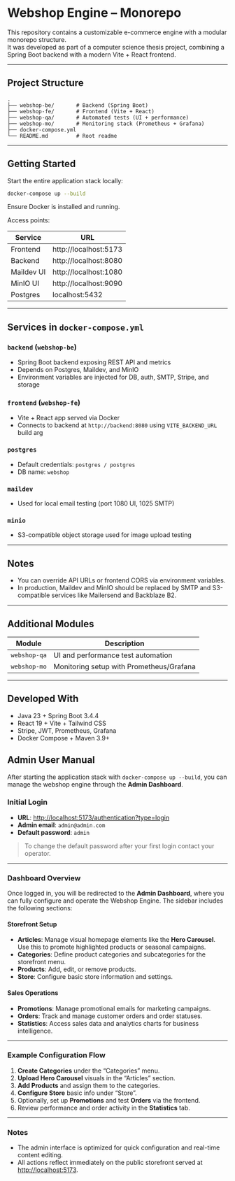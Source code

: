 # Webshop Engine – Monorepo

This repository contains a customizable e-commerce engine with a modular monorepo structure.  
It was developed as part of a computer science thesis project, combining a Spring Boot backend with a modern Vite + React frontend.

---

## Project Structure

```
.
├── webshop-be/       # Backend (Spring Boot)
├── webshop-fe/       # Frontend (Vite + React)
├── webshop-qa/       # Automated tests (UI + performance)
├── webshop-mo/       # Monitoring stack (Prometheus + Grafana)
├── docker-compose.yml
└── README.md         # Root readme
```

---

## Getting Started

Start the entire application stack locally:

```bash
docker-compose up --build
```

Ensure Docker is installed and running.

Access points:

| Service    | URL                      |
|------------|--------------------------|
| Frontend   | http://localhost:5173    |
| Backend    | http://localhost:8080    |
| Maildev UI | http://localhost:1080    |
| MinIO UI   | http://localhost:9090    |
| Postgres   | localhost:5432           |

---

## Services in `docker-compose.yml`

### `backend` (`webshop-be`)
- Spring Boot backend exposing REST API and metrics
- Depends on Postgres, Maildev, and MinIO
- Environment variables are injected for DB, auth, SMTP, Stripe, and storage

### `frontend` (`webshop-fe`)
- Vite + React app served via Docker
- Connects to backend at `http://backend:8080` using `VITE_BACKEND_URL` build arg

### `postgres`
- Default credentials: `postgres / postgres`
- DB name: `webshop`

### `maildev`
- Used for local email testing (port 1080 UI, 1025 SMTP)

### `minio`
- S3-compatible object storage used for image upload testing

---

## Notes

- You can override API URLs or frontend CORS via environment variables.
- In production, Maildev and MinIO should be replaced by SMTP and S3-compatible services like Mailersend and Backblaze B2.

---

## Additional Modules

| Module        | Description                            |
|---------------|----------------------------------------|
| `webshop-qa`  | UI and performance test automation     |
| `webshop-mo`  | Monitoring setup with Prometheus/Grafana |

---

## Developed With

- Java 23 + Spring Boot 3.4.4
- React 19 + Vite + Tailwind CSS
- Stripe, JWT, Prometheus, Grafana
- Docker Compose + Maven 3.9+

## Admin User Manual

After starting the application stack with `docker-compose up --build`, you can manage the webshop engine through the **Admin Dashboard**.

### Initial Login

- **URL**: [http://localhost:5173/authentication?type=login](http://localhost:5173/authentication?type=login)
- **Admin email**: `admin@admin.com`
- **Default password**: `admin`

> To change the default password after your first login contact your operator.

---

### Dashboard Overview

Once logged in, you will be redirected to the **Admin Dashboard**, where you can fully configure and operate the Webshop Engine. The sidebar includes the following sections:

#### Storefront Setup

- **Articles**: Manage visual homepage elements like the **Hero Carousel**. Use this to promote highlighted products or seasonal campaigns.
- **Categories**: Define product categories and subcategories for the storefront menu.
- **Products**: Add, edit, or remove products.
- **Store**: Configure basic store information and settings.

#### Sales Operations

- **Promotions**: Manage promotional emails for marketing campaigns.
- **Orders**: Track and manage customer orders and order statuses.
- **Statistics**: Access sales data and analytics charts for business intelligence.

---

### Example Configuration Flow

1. **Create Categories** under the “Categories” menu.
2. **Upload Hero Carousel** visuals in the “Articles” section.
3. **Add Products** and assign them to the categories.
4. **Configure Store** basic info under “Store”.
5. Optionally, set up **Promotions** and test **Orders** via the frontend.
6. Review performance and order activity in the **Statistics** tab.

---

### Notes

- The admin interface is optimized for quick configuration and real-time content editing.
- All actions reflect immediately on the public storefront served at [http://localhost:5173](http://localhost:5173).
